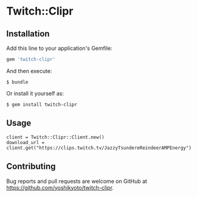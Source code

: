 # Twitch::Clipr

## Installation

Add this line to your application's Gemfile:

```ruby
gem 'twitch-clipr'
```

And then execute:

```
$ bundle
```

Or install it yourself as:

```
$ gem install twitch-clipr
```

## Usage

```
client = Twitch::Clipr::Client.new()
download_url = client.get("https://clips.twitch.tv/JazzyTsundereReindeerAMPEnergy")
```

## Contributing

Bug reports and pull requests are welcome on GitHub at https://github.com/yoshikyoto/twitch-clipr.
